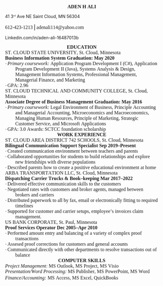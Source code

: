 <html>
<head>
  <meta http-equiv="Content-Type" content="text/html; charset=utf-8">
  <meta http-equiv="Content-Style-Type" content="text/css">
  <title></title>
  <meta name="Generator" content="Cocoa HTML Writer">
  <meta name="CocoaVersion" content="2487.4">
  <style type="text/css">
    p.p1 {margin: 0.0px 0.0px 0.0px 0.0px; font: 16.0px 'Times New Roman'; -webkit-text-stroke: #000000}
    p.p2 {margin: 0.0px 0.0px 0.0px 0.0px; text-align: right; font: 16.0px 'Times New Roman'; -webkit-text-stroke: #000000}
    p.p3 {margin: 0.0px 0.0px 0.0px 0.0px; text-align: center; font: 16.0px 'Times New Roman'; -webkit-text-stroke: #000000}
    p.p4 {margin: 0.0px 0.0px 0.0px 33.6px; text-indent: -33.6px; font: 16.0px 'Times New Roman'; -webkit-text-stroke: #000000}
    span.s1 {font-kerning: none}
    span.s2 {font: 11.1px 'Times New Roman'; font-kerning: none}
    span.s3 {font: 21.3px 'Times New Roman'; font-kerning: none}
    span.s4 {font: 16.0px Helvetica; font-kerning: none}
    span.s5 {font: 9.3px 'Times New Roman'; font-kerning: none}
    span.s6 {font: 14.7px 'Times New Roman'; font-kerning: none}
    span.s7 {font: 18.7px 'Times New Roman'; font-kerning: none}
  </style>
</head>
<body>
<p class="p1"><span class="s1">  



<p class="p1"><span class="s1"> </span></p>
<p class="p3"><span class="s1"><b>ADEN H ALI</b></span></p>

41 3</span><span class="s2"><sup>rd</sup></span><span class="s1"> Ave NE Saint Cloud, MN 56304  
<p class="p1"><span class="s3"><b></b></span><span class="s1">    612-423-1213 </span><span class="s3"><b>|</b></span><span class="s1"> adenali114@yahoo.com</span></p>

</span>Linkedin.com/in/aden-ali-16487013b</p>





<p class="p1"><span class="s1"> </span></p>
<p class="p3"><span class="s1"><b>EDUCATION</b></span></p>
<p class="p1"><span class="s1"><b> </b></span></p>
<p class="p1"><span class="s1">ST. CLOUD STATE UNIVERSITY, St. Cloud, Minnesota</span></p>
<p class="p1"><span class="s1"><b>Business Information System                                                                Graduation: May 2020</b></span></p>
<p class="p4"><span class="s4">·</span><span class="s5">   </span><span class="s1"><i>Primary coursework:</i> Application Program Development I (C#), Application Program Development II (Java), Systems Analysis &amp; Design, Management Information Systems, Professional Management, Managerial Finance, and Marketing</span></p>
<p class="p4"><span class="s4">·</span><span class="s5">   </span><span class="s1">GPA: 2.96</span></p>
<p class="p1"><span class="s1">ST. CLOUD TECHNICAL AND COMMUNITY COLLEGE, St. Cloud, Minnesota</span></p>
<p class="p1"><span class="s1"><b>Associate Degree of Business Management                                           Graduation: May 2016</b></span></p>
<p class="p4"><span class="s4">·</span><span class="s5">   </span><span class="s1"><i>Primary coursework:</i> Legal Environment of Business, Principle Accounting and Managerial Accounting, Microeconomics and Macroeconomics, Managing Human Resources, Principle of Marketing, Strategic Customer Service, and Microsoft Applications</span></p>
<p class="p4"><span class="s4">·</span><span class="s5">   </span><span class="s1">GPA: 3.0    Awards: SCTCC foundation scholarship</span></p>
<p class="p1"><span class="s1"> </span></p>
<p class="p3"><span class="s1"><b>WORK EXPERIENCE</b></span></p>
<p class="p1"><span class="s1"> </span></p>
<p class="p1"><span class="s1">ST. CLOUD AREA DISTRICT 742 SCHOOLS, St. Cloud, Minnesota</span></p>
<p class="p1"><span class="s1"><b>Bilingual Communication Support Specialist                                         Sep 2019–Present</b></span></p>
<p class="p4"><span class="s4">·</span><span class="s5">   </span><span class="s1">Created communication environment between teachers and parents</span></p>
<p class="p4"><span class="s4">·</span><span class="s5">   </span><span class="s1">Collaborated opportunities for students to build relationships and explore new friendships with diverse populations </span></p>
<p class="p4"><span class="s4">·</span><span class="s5">   </span><span class="s1">Described parents how to create a positive educational environment at home</span></p>
<p class="p1"><span class="s1">ARBA TRANSPORTATION LLC, St. Cloud, Minnesota</span></p>
<p class="p1"><span class="s1"><b>Dispatching Carrier Trucks &amp; Book–keeping                                           Mar 2017–2022        </b></span></p>
<p class="p4"><span class="s4">·</span><span class="s5">   </span><span class="s1">Delivered effective communication skills to the customers</span></p>
<p class="p4"><span class="s4">·</span><span class="s5">   </span><span class="s1">Negotiated rates with customers and broker agents, managed between brokers and carriers</span></p>
<p class="p4"><span class="s4">·</span><span class="s5">   </span><span class="s1">Distributed paperwork to all by fax, email or electronically fitting to required timelines</span></p>
<p class="p4"><span class="s4">·</span><span class="s5">   </span><span class="s1">Supported for customer and carrier setups, employee’s invoices claim management.</span></p>
<p class="p1"><span class="s1"> </span></p>
<p class="p1"><span class="s1">US BANK CORPORATE, St. Paul, Minnesota</span></p>
<p class="p1"><span class="s1"><b>Proof Services Operator                                                                           Dec 2005–Apr 2010</b></span></p>
<p class="p4"><span class="s4">·</span><span class="s5">   </span><span class="s1">Performed amount entry and balancing of a variety of complex proof transactions</span></p>
<p class="p4"><span class="s4">·</span><span class="s5">   </span><span class="s1">Assesed proof corrections for customers and general accounts</span></p>
<p class="p4"><span class="s4">·</span><span class="s5">   </span><span class="s1">Communicated directly with other departments to resolve transactions out of balance</span></p>
<p class="p1"><span class="s1"> </span></p>
<p class="p3"><span class="s1"><b>COMPUTER SKILLS</b></span></p>
<p class="p1"><span class="s1"><i>Project Management</i></span><span class="s6"><i>:</i></span><span class="s1">  MS Outlook, MS Project, MS Visio</span></p>
<p class="p1"><span class="s1"><i>Presentation/Word Processing:</i>  MS Publisher, MS PowerPoint, MS Word</span></p>
<p class="p1"><span class="s1"><i>Finance/Accounting:</i></span><span class="s7">  </span><span class="s1">MS Access, MS Excel, QuickBooks</span></p>
</body>
</html>
</head>
<body>
<p class="p1"><span class="s1">  
